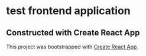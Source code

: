 # test frontend application

## Constructed with Create React App

This project was bootstrapped with [Create React App](https://github.com/facebook/create-react-app).

